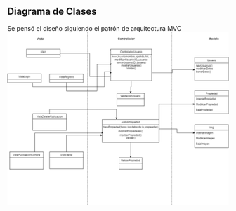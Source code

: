 ## Diagrama de Clases 

Se pensó el diseño siguiendo el patrón de arquitectura MVC
<img src="https://github.com/dbm349/TPFinal-WEB/blob/master/Entrega1/DiagramaDeClases/Diagrama-Clases.png" width="800">
